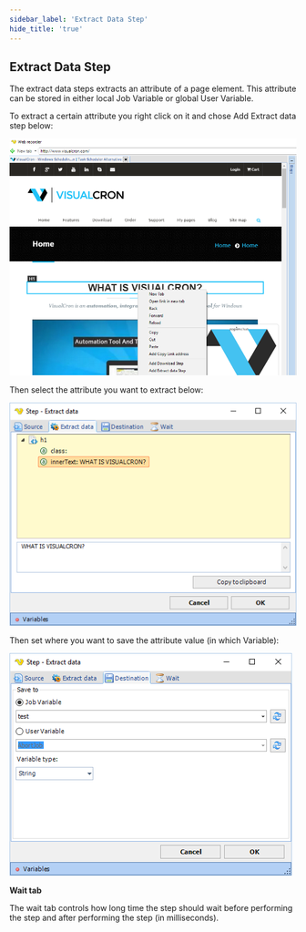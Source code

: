 ```yaml
---
sidebar_label: 'Extract Data Step'
hide_title: 'true'
---
```


## Extract Data Step

The extract data steps extracts an attribute of a page element. This attribute can be stored in either local Job Variable or global User Variable.
 
To extract a certain attribute you right click on it and chose Add Extract data step below:

![](../../../../../static/img/embim2.png)

Then select the attribute you want to extract below:

![](../../../../../static/img/extractdataattribute.png)

Then set where you want to save the attribute value (in which Variable):

![](../../../../../static/img/extractdatastepdestination.png)

**Wait tab**

The wait tab controls how long time the step should wait before performing the step and after performing the step (in milliseconds).

